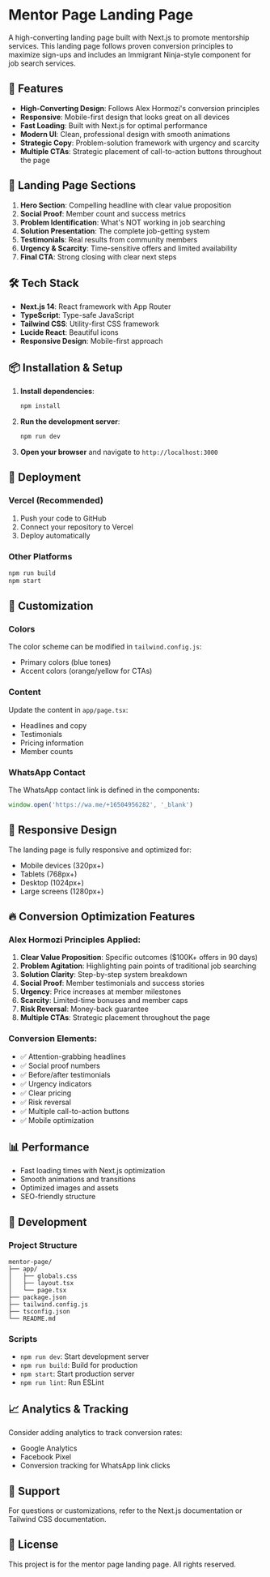 # Mentor Page Landing Page

A high-converting landing page built with Next.js to promote mentorship services. This landing page follows proven conversion principles to maximize sign-ups and includes an Immigrant Ninja-style component for job search services.

## 🚀 Features

- **High-Converting Design**: Follows Alex Hormozi's conversion principles
- **Responsive**: Mobile-first design that looks great on all devices
- **Fast Loading**: Built with Next.js for optimal performance
- **Modern UI**: Clean, professional design with smooth animations
- **Strategic Copy**: Problem-solution framework with urgency and scarcity
- **Multiple CTAs**: Strategic placement of call-to-action buttons throughout the page

## 🎯 Landing Page Sections

1. **Hero Section**: Compelling headline with clear value proposition
2. **Social Proof**: Member count and success metrics
3. **Problem Identification**: What's NOT working in job searching
4. **Solution Presentation**: The complete job-getting system
5. **Testimonials**: Real results from community members
6. **Urgency & Scarcity**: Time-sensitive offers and limited availability
7. **Final CTA**: Strong closing with clear next steps

## 🛠 Tech Stack

- **Next.js 14**: React framework with App Router
- **TypeScript**: Type-safe JavaScript
- **Tailwind CSS**: Utility-first CSS framework
- **Lucide React**: Beautiful icons
- **Responsive Design**: Mobile-first approach

## 📦 Installation & Setup

1. **Install dependencies**:
   ```bash
   npm install
   ```

2. **Run the development server**:
   ```bash
   npm run dev
   ```

3. **Open your browser** and navigate to `http://localhost:3000`

## 🚀 Deployment

### Vercel (Recommended)
1. Push your code to GitHub
2. Connect your repository to Vercel
3. Deploy automatically

### Other Platforms
```bash
npm run build
npm start
```

## 🎨 Customization

### Colors
The color scheme can be modified in `tailwind.config.js`:
- Primary colors (blue tones)
- Accent colors (orange/yellow for CTAs)

### Content
Update the content in `app/page.tsx`:
- Headlines and copy
- Testimonials
- Pricing information
- Member counts

### WhatsApp Contact
The WhatsApp contact link is defined in the components:
```javascript
window.open('https://wa.me/+16504956282', '_blank')
```

## 📱 Responsive Design

The landing page is fully responsive and optimized for:
- Mobile devices (320px+)
- Tablets (768px+)
- Desktop (1024px+)
- Large screens (1280px+)

## 🔥 Conversion Optimization Features

### Alex Hormozi Principles Applied:
1. **Clear Value Proposition**: Specific outcomes ($100K+ offers in 90 days)
2. **Problem Agitation**: Highlighting pain points of traditional job searching
3. **Solution Clarity**: Step-by-step system breakdown
4. **Social Proof**: Member testimonials and success stories
5. **Urgency**: Price increases at member milestones
6. **Scarcity**: Limited-time bonuses and member caps
7. **Risk Reversal**: Money-back guarantee
8. **Multiple CTAs**: Strategic placement throughout the page

### Conversion Elements:
- ✅ Attention-grabbing headlines
- ✅ Social proof numbers
- ✅ Before/after testimonials
- ✅ Urgency indicators
- ✅ Clear pricing
- ✅ Risk reversal
- ✅ Multiple call-to-action buttons
- ✅ Mobile optimization

## 📊 Performance

- Fast loading times with Next.js optimization
- Smooth animations and transitions
- Optimized images and assets
- SEO-friendly structure

## 🔧 Development

### Project Structure
```
mentor-page/
├── app/
│   ├── globals.css
│   ├── layout.tsx
│   └── page.tsx
├── package.json
├── tailwind.config.js
├── tsconfig.json
└── README.md
```

### Scripts
- `npm run dev`: Start development server
- `npm run build`: Build for production
- `npm start`: Start production server
- `npm run lint`: Run ESLint

## 📈 Analytics & Tracking

Consider adding analytics to track conversion rates:
- Google Analytics
- Facebook Pixel
- Conversion tracking for WhatsApp link clicks

## 🤝 Support

For questions or customizations, refer to the Next.js documentation or Tailwind CSS documentation.

## 📄 License

This project is for the mentor page landing page. All rights reserved.
